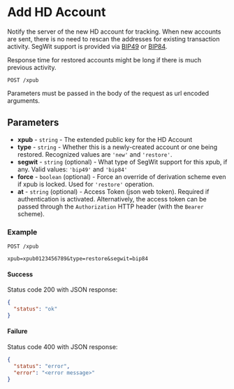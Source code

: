 # Add HD Account

Notify the server of the new HD account for tracking. When new accounts are sent, there is no need to rescan the addresses for existing transaction activity. SegWit support is provided via [BIP49](https://github.com/bitcoin/bips/blob/master/bip-0049.mediawiki) or [BIP84](https://github.com/bitcoin/bips/blob/master/bip-0084.mediawiki).

Response time for restored accounts might be long if there is much previous activity.


```http request
POST /xpub
```

Parameters must be passed in the body of the request as url encoded arguments.


## Parameters
* **xpub** - `string` - The extended public key for the HD Account
* **type** - `string` - Whether this is a newly-created account or one being restored. Recognized values are `'new'` and `'restore'`.
* **segwit** - `string` (optional) - What type of SegWit support for this xpub, if any. Valid values: `'bip49'` and `'bip84'`
* **force** - `boolean` (optional) - Force an override of derivation scheme even if xpub is locked. Used for `'restore'` operation.
* **at** - `string` (optional) - Access Token (json web token). Required if authentication is activated. Alternatively, the access token can be passed through the `Authorization` HTTP header (with the `Bearer` scheme).


### Example

```http request
POST /xpub

xpub=xpub0123456789&type=restore&segwit=bip84
```

#### Success
Status code 200 with JSON response:
```json
{
  "status": "ok"
}
```

#### Failure
Status code 400 with JSON response:
```json
{
  "status": "error",
  "error": "<error message>"
}
```
